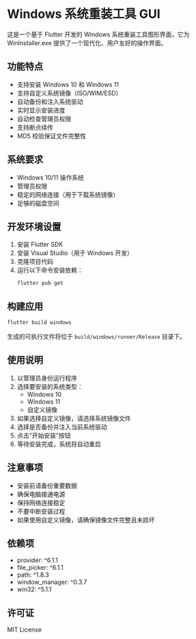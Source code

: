 # Windows 系统重装工具 GUI

这是一个基于 Flutter 开发的 Windows 系统重装工具图形界面，它为 WinInstaller.exe 提供了一个现代化、用户友好的操作界面。

## 功能特点

- 支持安装 Windows 10 和 Windows 11
- 支持自定义系统镜像（ISO/WIM/ESD）
- 自动备份和注入系统驱动
- 实时显示安装进度
- 自动检查管理员权限
- 支持断点续传
- MD5 校验保证文件完整性

## 系统要求

- Windows 10/11 操作系统
- 管理员权限
- 稳定的网络连接（用于下载系统镜像）
- 足够的磁盘空间

## 开发环境设置

1. 安装 Flutter SDK
2. 安装 Visual Studio（用于 Windows 开发）
3. 克隆项目代码
4. 运行以下命令安装依赖：
   ```bash
   flutter pub get
   ```

## 构建应用

```bash
flutter build windows
```

生成的可执行文件将位于 `build/windows/runner/Release` 目录下。

## 使用说明

1. 以管理员身份运行程序
2. 选择要安装的系统类型：
   - Windows 10
   - Windows 11
   - 自定义镜像
3. 如果选择自定义镜像，请选择系统镜像文件
4. 选择是否备份并注入当前系统驱动
5. 点击"开始安装"按钮
6. 等待安装完成，系统将自动重启

## 注意事项

- 安装前请备份重要数据
- 确保电脑接通电源
- 保持网络连接稳定
- 不要中断安装过程
- 如果使用自定义镜像，请确保镜像文件完整且未损坏

## 依赖项

- provider: ^6.1.1
- file_picker: ^6.1.1
- path: ^1.8.3
- window_manager: ^0.3.7
- win32: ^5.1.1

## 许可证

MIT License
